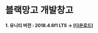 ﻿# 블랙망고 개발창고
#### **1. 유니티 버전 :** 2018.4.6f1 LTS -> __[[다운로드]](https://download.unity3d.com/download_unity/cde1bbcc9f0d/UnityDownloadAssistant-2018.4.6f1.exe?_ga=2.234537758.1043406345.1565675367-648673336.1563270442)__

